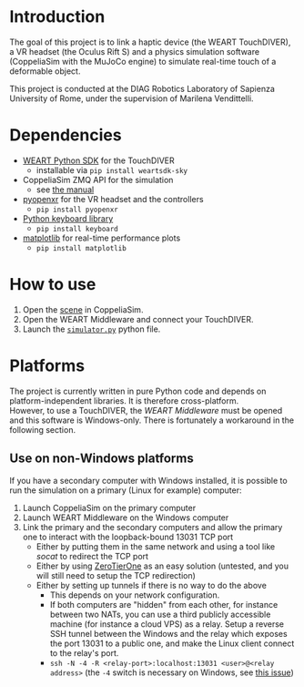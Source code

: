 # Introduction
The goal of this project is to link a haptic device (the WEART TouchDIVER), a VR headset (the Oculus Rift S) and a physics simulation software (CoppeliaSim with the MuJoCo engine) to simulate real-time touch of a deformable object.

This project is conducted at the DIAG Robotics Laboratory of Sapienza University of Rome, under the supervision of Marilena Vendittelli.

# Dependencies
- [WEART Python SDK](https://github.com/WEARTHaptics/WEART-SDK-Python) for the TouchDIVER
    - installable via `pip install weartsdk-sky`
- CoppeliaSim ZMQ API for the simulation
    - see [the manual](https://manual.coppeliarobotics.com/en/zmqRemoteApiOverview.htm)
- [pyopenxr](https://github.com/cmbruns/pyopenxr/) for the VR headset and the controllers
    - `pip install pyopenxr`
- [Python keyboard library](https://pypi.org/project/keyboard/)
    - `pip install keyboard`
- [matplotlib](https://pypi.org/project/matplotlib/) for real-time performance plots
    - `pip install matplotlib`

# How to use
1. Open the [scene](<assets/CoppeliaSim scene.ttt>) in CoppeliaSim.
1. Open the WEART Middleware and connect your TouchDIVER.
1. Launch the [`simulator.py`](simulator.py) python file.

# Platforms
The project is currently written in pure Python code and depends on platform-independent libraries. It is therefore cross-platform.  
However, to use a TouchDIVER, the *WEART Middleware* must be opened and this software is Windows-only. There is fortunately a workaround in the following section.

## Use on non-Windows platforms
If you have a secondary computer with Windows installed, it is possible to run the simulation on a primary (Linux for example) computer:
1. Launch CoppeliaSim on the primary computer
1. Launch WEART Middleware on the Windows computer
1. Link the primary and the secondary computers and allow the primary one to interact with the loopback-bound 13031 TCP port
    - Either by putting them in the same network and using a tool like *socat* to redirect the TCP port
    - Either by using [ZeroTierOne](https://github.com/zerotier/ZeroTierOne) as an easy solution (untested, and you will still need to setup the TCP redirection)
    - Either by setting up tunnels if there is no way to do the above
        - This depends on your network configuration.
        - If both computers are "hidden" from each other, for instance between two NATs, you can use a third publicly accessible machine (for instance a cloud VPS) as a relay. Setup a reverse SSH tunnel between the Windows and the relay which exposes the port 13031 to a public one, and make the Linux client connect to the relay's port.
        - `ssh -N -4 -R <relay-port>:localhost:13031 <user>@<relay address>` (the `-4` switch is necessary on Windows, see [this issue](https://github.com/PowerShell/Win32-OpenSSH/issues/1265))